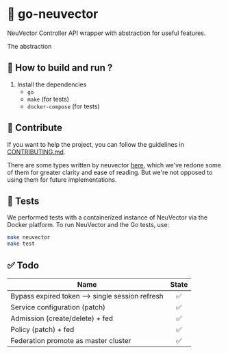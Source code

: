 # 🐛 go-neuvector

NeuVector Controller API wrapper with abstraction for useful features.

The abstraction

## 📖 How to build and run ?

1. Install the dependencies
    - `go`
    - `make` (for tests)
    - `docker-compose` (for tests)

## 🤝 Contribute

If you want to help the project, you can follow the guidelines in [CONTRIBUTING.md](./CONTRIBUTING.md).

There are some types written by neuvector [here](https://github.com/neuvector/neuvector/blob/main/controller/api), which we've redone some of them for greater clarity and ease of reading. But we're not opposed to using them for future implementations.

## 🧪 Tests

We performed tests with a containerized instance of NeuVector via the Docker platform.
To run NeuVector and the Go tests, use:

```bash
make neuvector
make test
```

## ✅ Todo

Name           | State
-------------  | :-------------:
Bypass expired token --> single session refresh | ✅
Service configuration (patch) | ✅
Admission (create/delete) + fed | ✅
Policy (patch) + fed | ✅
Federation promote as master cluster | ✅
